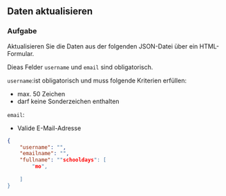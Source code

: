 ## Daten aktualisieren

### Aufgabe

Aktualisieren Sie die Daten aus der folgenden JSON-Datei über ein HTML-Formular.

Dieas Felder `username` und `email` sind obligatorisch. 

`username`:ist obligatorisch und muss folgende Kriterien erfüllen:

- max. 50 Zeichen
- darf keine Sonderzeichen enthalten

`email`:

- Valide E-Mail-Adresse

```json
{
	"username": "",
	"emailname": "",
	"fullname": ""schooldays": [
		"mo",
	
	]
}
```



<!--stackedit_data:
eyJoaXN0b3J5IjpbMTg5NjAyMjczOCwxOTg2NzcxMzkwXX0=
-->